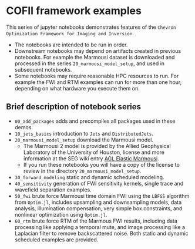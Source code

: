 
# COFII framework examples 

This series of jupyter notebooks demonstrates features of the `Chevron Optimization Framework for Imaging and Inversion`.

* The notebooks are intended to be run in order. 
* Downstream notebooks may depend on artifacts created in previous notebooks. For example the Marmousi dataset is downloaded and processed in the series `20_marmousi_model_setup`, and used in subsequent notebooks. 
* Some notebooks may require reasonable HPC resources to run. For example the FWI and RTM examples can run for more than one hour, depending on what hardware you execute them on. 


## Brief description of notebook series
* `00_add_packages` adds and precompiles all packages used in these demos.
* `10_jets_basics` introduction to `Jets` and `DistributedJets`.
* `20_marmousi_model_setup` download the Marmousi model.
  * The Marmousi 2 model is provided by the Allied Geophysical Laboratory of the University of Houston, license and more information at the SEG wiki entry 
  [AGL Elastic Marmousi](https://wiki.seg.org/wiki/AGL_Elastic_Marmousi).
  * If you run these notebooks you will have a copy of the license to review in the directory `20_marmousi_model_setup`.
* `30_forward_modeling` static and dynamic scheduled modeling.
* `40_sensitivity` generation of FWI sensitivity kernels, single trace and wavefield separation examples. 
* `50_fwi` brute force Marmousi time domain FWI using the `LBFGS` algorithm from `Optim.jl`, includes upsampling and downsampling models, data analysis, illumination compensation, very simple box constraints, and nonlinear optimization using `Optim.jl`.  
* `60_rtm` brute force RTM of the Marmous FWI results, including data processing like applying a temporal mute, and image processing like a Laplacian filter to remove backscattered noise. Both static and dynamic scheduled examples are provided. 
